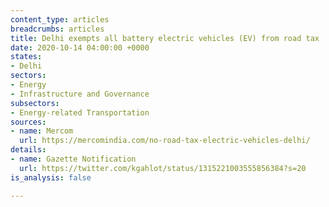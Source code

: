 ```yaml
---
content_type: articles
breadcrumbs: articles
title: Delhi exempts all battery electric vehicles (EV) from road tax
date: 2020-10-14 04:00:00 +0000
states:
- Delhi
sectors:
- Energy
- Infrastructure and Governance
subsectors:
- Energy-related Transportation
sources:
- name: Mercom
  url: https://mercomindia.com/no-road-tax-electric-vehicles-delhi/
details:
- name: Gazette Notification
  url: https://twitter.com/kgahlot/status/1315221003555856384?s=20
is_analysis: false

---
```

